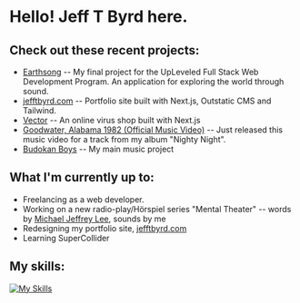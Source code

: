 # Hello! Jeff T Byrd here.

## Check out these recent projects:
- [Earthsong](https://github.com/jefftbyrd/Earthsong) -- My final project for the UpLeveled Full Stack Web Development Program. An application for exploring the world through sound.
- [jefftbyrd.com](https://github.com/jefftbyrd/jefftbyrd.com) -- Portfolio site built with Next.js, Outstatic CMS and Tailwind.
- [Vector](https://github.com/jefftbyrd/Vector-Virus-Shop-Ecommerce-Store) -- An online virus shop built with Next.js
- [Goodwater, Alabama 1982 (Official Music Video)](https://youtu.be/hWW_Cf_vfzY?si=NzinYFRXJ4VEeHWg) -- Just released this music video for a track from my album "Nighty Night".
- [Budokan Boys](https://budokanboys.club/) -- My main music project

## What I'm currently up to:
- Freelancing as a web developer.
- Working on a new radio-play/Hörspiel series "Mental Theater" -- words by [Michael Jeffrey Lee](https://www.michaeljeffreylee.com/), sounds by me
- Redesigning my portfolio site, [jefftbyrd.com](https://jefftbyrd.com/)
- Learning SuperCollider

## My skills:
[![My Skills](https://skillicons.dev/icons?i=js,html,css,react,nextjs,postgres,nodejs,sass,ps,ableton,p5js,vscode,ts,pr)](https://skillicons.dev)
